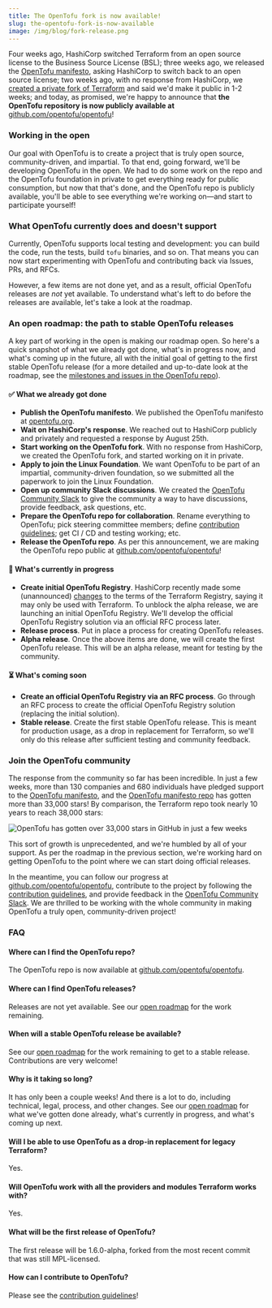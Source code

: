 ```yaml
---
title: The OpenTofu fork is now available!
slug: the-opentofu-fork-is-now-available
image: /img/blog/fork-release.png
---
```


Four weeks ago, HashiCorp switched Terraform from an open source license to the Business Source License (BSL); three weeks ago, we released the [OpenTofu manifesto](/manifesto), asking HashiCorp to switch back to an open source license; two weeks ago, with no response from HashiCorp, we [created a private fork of Terraform](/blog/opentofu-announces-fork-of-terraform) and said we'd make it public in 1-2 weeks; and today, as promised, we're happy to announce that **the OpenTofu repository is now publicly available at** [github.com/opentofu/opentofu](https://github.com/opentofu/opentofu)!

<!--truncate-->

### Working in the open

Our goal with OpenTofu is to create a project that is truly open source, community-driven, and impartial. To that end, going forward, we'll be developing OpenTofu in the open. We had to do some work on the repo and the OpenTofu foundation in private to get everything ready for public consumption, but now that that's done, and the OpenTofu repo is publicly available, you'll be able to see everything we're working on—and start to participate yourself!

### What OpenTofu currently does and doesn't support

Currently, OpenTofu supports local testing and development: you can build the code, run the tests, build `tofu` binaries, and so on. That means you can now start experimenting with OpenTofu and contributing back via Issues, PRs, and RFCs.

However, a few items are not done yet, and as a result, official OpenTofu releases are _not_ yet available. To understand what's left to do before the releases are available, let's take a look at the roadmap.

### An open roadmap: the path to stable OpenTofu releases

A key part of working in the open is making our roadmap open. So here's a quick snapshot of what we already got done, what's in progress now, and what's coming up in the future, all with the initial goal of getting to the first stable OpenTofu release (for a more detailed and up-to-date look at the roadmap, see the [milestones and issues in the OpenTofu repo](https://github.com/opentofu/opentofu/milestones)).

#### ✅ What we already got done

- **Publish the OpenTofu manifesto**. We published the OpenTofu manifesto at [opentofu.org](/manifesto).
- **Wait on HashiCorp's response**. We reached out to HashiCorp publicly and privately and requested a response by August 25th.
- **Start working on the OpenTofu fork**. With no response from HashiCorp, we created the OpenTofu fork, and started working on it in private.
- **Apply to join the Linux Foundation**. We want OpenTofu to be part of an impartial, community-driven foundation, so we submitted all the paperwork to join the Linux Foundation.
- **Open up community Slack discussions**. We created the [OpenTofu Community Slack](https://opentofu.org/slack) to give the community a way to have discussions, provide feedback, ask questions, etc.
- **Prepare the OpenTofu repo for collaboration**. Rename everything to OpenTofu; pick steering committee members; define [contribution guidelines](https://github.com/opentofu/opentofu/blob/main/CONTRIBUTING.md); get CI / CD and testing working; etc.
- **Release the OpenTofu repo**. As per this announcement, we are making the OpenTofu repo public at [github.com/opentofu/opentofu](https://github.com/opentofu/opentofu)!

#### 🔄 What's currently in progress

- **Create initial OpenTofu Registry**. HashiCorp recently made some (unannounced) [changes](https://github.com/opentofu/roadmap/issues/24#issuecomment-1699535216) to the terms of the Terraform Registry, saying it may only be used with Terraform. To unblock the alpha release, we are launching an initial OpenTofu Registry. We'll develop the official OpenTofu Registry solution via an official RFC process later.
- **Release process**. Put in place a process for creating OpenTofu releases.
- **Alpha release**. Once the above items are done, we will create the first OpenTofu release. This will be an alpha release, meant for testing by the community.

#### ⏳ What's coming soon

- **Create an official OpenTofu Registry via an RFC process**. Go through an RFC process to create the official OpenTofu Registry solution (replacing the initial solution).
- **Stable release**. Create the first stable OpenTofu release. This is meant for production usage, as a drop in replacement for Terraform, so we'll only do this release after sufficient testing and community feedback.

### Join the OpenTofu community

The response from the community so far has been incredible. In just a few weeks, more than 130 companies and 680 individuals have pledged support to the [OpenTofu manifesto](/manifesto), and the [OpenTofu manifesto repo](https://github.com/opentofu/manifesto) has gotten more than 33,000 stars! By comparison, the Terraform repo took nearly 10 years to reach 38,000 stars:

![OpenTofu has gotten over 33,000 stars in GitHub in just a few weeks](/img/blog/star-history-202395.png)

This sort of growth is unprecedented, and we're humbled by all of your support. As per the roadmap in the previous section, we're working hard on getting OpenTofu to the point where we can start doing official releases.

In the meantime, you can follow our progress at [github.com/opentofu/opentofu](https://github.com/opentofu/opentofu), contribute to the project by following the [contribution guidelines](https://github.com/opentofu/opentofu/blob/main/CONTRIBUTING.md), and provide feedback in the [OpenTofu Community Slack](https://opentofu.org/slack). We are thrilled to be working with the whole community in making OpenTofu a truly open, community-driven project!

### FAQ

#### Where can I find the OpenTofu repo?

The OpenTofu repo is now available at [github.com/opentofu/opentofu](https://github.com/opentofu/opentofu).

#### Where can I find OpenTofu releases?

Releases are not yet available. See our [open roadmap](#an-open-roadmap-the-path-to-stable-opentofu-releases) for the work remaining.

#### When will a stable OpenTofu release be available?

See our [open roadmap](#an-open-roadmap-the-path-to-stable-opentofu-releases) for the work remaining to get to a stable release. Contributions are very welcome!

#### Why is it taking so long?

It has only been a couple weeks! And there is a lot to do, including technical, legal, process, and other changes. See our [open roadmap](#an-open-roadmap-the-path-to-stable-opentofu-releases) for what we've gotten done already, what's currently in progress, and what's coming up next.

#### Will I be able to use OpenTofu as a drop-in replacement for legacy Terraform?

Yes.

#### Will OpenTofu work with all the providers and modules Terraform works with?

Yes.

#### What will be the first release of OpenTofu?

The first release will be 1.6.0-alpha, forked from the most recent commit that was still MPL-licensed.

#### How can I contribute to OpenTofu?

Please see the [contribution guidelines](https://github.com/opentofu/opentofu/blob/main/CONTRIBUTING.md)!
